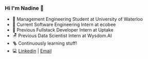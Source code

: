 ### Hi I'm Nadine 👋 
- 🌱 Management Engineering Student at University of Waterloo 
- 🌳 Current Software Engineering Intern at ecobee
- 🥯 Previous Fullstack Developer Intern at Uptake
- 🪑 Previous Data Scientist Intern at Wysdom.AI
- 🪜 Continuously learning stuff!
- 💻 <a href="https://www.linkedin.com/in/nadinelin/">Linkedin<a/> | <a href="mailto:zhian.lin@uwaterloo.ca">Email<a/>

